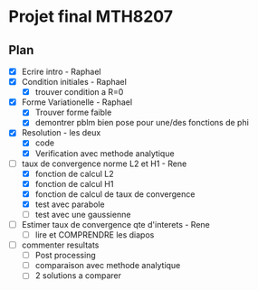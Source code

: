 # Projet final MTH8207
## Plan
- [X] Ecrire intro - Raphael
- [X] Condition initiales - Raphael
	- [X] trouver condition a R=0
- [X] Forme Variationelle - Raphael
	- [X] Trouver forme faible
	- [X] demontrer pblm bien pose pour une/des fonctions de phi
- [X] Resolution - les deux
	- [X] code
	- [X] Verification avec methode analytique
- [ ] taux de convergence norme L2 et H1 - Rene
	 - [X] fonction de calcul L2
	 - [X] fonction de calcul H1
	 - [X] fonction de calcul de taux de convergence
	 - [X] test avec parabole
	 - [ ] test avec une gaussienne
- [ ] Estimer taux de convergence qte d'interets - Rene
	- [ ] lire et COMPRENDRE les diapos
- [ ] commenter resultats
	 - [ ] Post processing
	 - [ ] comparaison avec methode analytique
	 - [ ] 2 solutions a comparer
